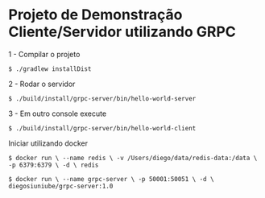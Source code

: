 # Projeto de Demonstração Cliente/Servidor utilizando GRPC

1 - Compilar o projeto

 `$ ./gradlew installDist`
 
2 - Rodar o servidor

`$ ./build/install/grpc-server/bin/hello-world-server`

3 - Em outro console execute

`$ ./build/install/grpc-server/bin/hello-world-client`

Iniciar utilizando docker

`$ docker run \
    --name redis \
    -v /Users/diego/data/redis-data:/data \
    -p 6379:6379 \
    -d \
    redis  
`

`$ docker run \
     --name grpc-server \
     -p 50001:50051 \
     -d \
     diegosiuniube/grpc-server:1.0`
     
 
